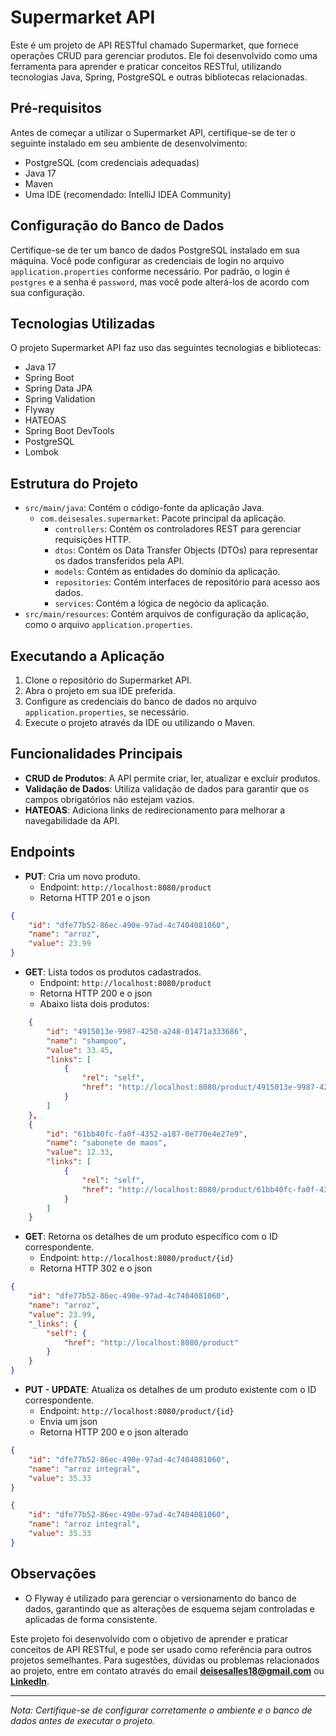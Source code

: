 # Supermarket API

Este é um projeto de API RESTful chamado Supermarket, que fornece operações CRUD para gerenciar produtos. Ele foi desenvolvido como uma ferramenta para aprender e praticar conceitos RESTful, utilizando tecnologias Java, Spring, PostgreSQL e outras bibliotecas relacionadas.

## Pré-requisitos

Antes de começar a utilizar o Supermarket API, certifique-se de ter o seguinte instalado em seu ambiente de desenvolvimento:

- PostgreSQL (com credenciais adequadas)
- Java 17
- Maven
- Uma IDE (recomendado: IntelliJ IDEA Community)

## Configuração do Banco de Dados

Certifique-se de ter um banco de dados PostgreSQL instalado em sua máquina. Você pode configurar as credenciais de login no arquivo `application.properties` conforme necessário. Por padrão, o login é `postgres` e a senha é `password`, mas você pode alterá-los de acordo com sua configuração.

## Tecnologias Utilizadas

O projeto Supermarket API faz uso das seguintes tecnologias e bibliotecas:

- Java 17
- Spring Boot
- Spring Data JPA
- Spring Validation
- Flyway
- HATEOAS
- Spring Boot DevTools
- PostgreSQL
- Lombok

## Estrutura do Projeto

- `src/main/java`: Contém o código-fonte da aplicação Java.
  - `com.deisesales.supermarket`: Pacote principal da aplicação.
    - `controllers`: Contém os controladores REST para gerenciar requisições HTTP.
    - `dtos`: Contém os Data Transfer Objects (DTOs) para representar os dados transferidos pela API.
    - `models`: Contém as entidades do domínio da aplicação.
    - `repositories`: Contém interfaces de repositório para acesso aos dados.
    - `services`: Contém a lógica de negócio da aplicação.
- `src/main/resources`: Contém arquivos de configuração da aplicação, como o arquivo `application.properties`.

## Executando a Aplicação

1. Clone o repositório do Supermarket API.
2. Abra o projeto em sua IDE preferida.
3. Configure as credenciais do banco de dados no arquivo `application.properties`, se necessário.
4. Execute o projeto através da IDE ou utilizando o Maven.

## Funcionalidades Principais

- **CRUD de Produtos**: A API permite criar, ler, atualizar e excluir produtos.
- **Validação de Dados**: Utiliza validação de dados para garantir que os campos obrigatórios não estejam vazios.
- **HATEOAS**: Adiciona links de redirecionamento para melhorar a navegabilidade da API.

## Endpoints

- **PUT**: Cria um novo produto.  
  - Endpoint: `http://localhost:8080/product`
  - Retorna HTTP 201 e o json
```json
{
	"id": "dfe77b52-86ec-490e-97ad-4c7404081060",
	"name": "arroz",
	"value": 23.99
}
```

- **GET**: Lista todos os produtos cadastrados.  
  - Endpoint: `http://localhost:8080/product`
  - Retorna HTTP 200 e o json
  - Abaixo lista dois produtos:
```json
	{
		"id": "4915013e-9987-4250-a248-01471a333686",
		"name": "shampoo",
		"value": 33.45,
		"links": [
			{
				"rel": "self",
				"href": "http://localhost:8080/product/4915013e-9987-4250-a248-01471a333686"
			}
		]
	},
	{
		"id": "61bb40fc-fa0f-4352-a187-0e770e4e27e9",
		"name": "sabonete de maos",
		"value": 12.33,
		"links": [
			{
				"rel": "self",
				"href": "http://localhost:8080/product/61bb40fc-fa0f-4352-a187-0e770e4e27e9"
			}
		]
	}
```
- **GET**: Retorna os detalhes de um produto específico com o ID correspondente.  
  - Endpoint: `http://localhost:8080/product/{id}`
  - Retorna HTTP 302 e o json
```json
{
	"id": "dfe77b52-86ec-490e-97ad-4c7404081060",
	"name": "arroz",
	"value": 23.99,
	"_links": {
		"self": {
			"href": "http://localhost:8080/product"
		}
	}
}
```

- **PUT - UPDATE**: Atualiza os detalhes de um produto existente com o ID correspondente.  
  - Endpoint: `http://localhost:8080/product/{id}`
  - Envia um json
  - Retorna HTTP 200 e o json alterado
```json
{
	"id": "dfe77b52-86ec-490e-97ad-4c7404081060",
	"name": "arroz integral",
	"value": 35.33
}
```
```json
{
	"id": "dfe77b52-86ec-490e-97ad-4c7404081060",
	"name": "arroz integral",
	"value": 35.33
}
```

## Observações

- O Flyway é utilizado para gerenciar o versionamento do banco de dados, garantindo que as alterações de esquema sejam controladas e aplicadas de forma consistente.

Este projeto foi desenvolvido com o objetivo de aprender e praticar conceitos de API RESTful, e pode ser usado como referência para outros projetos semelhantes.
Para sugestões, dúvidas ou problemas relacionados ao projeto, entre em contato através do email <strong>deisesalles18@gmail.com</strong> ou <strong><a href="https://www.linkedin.com/in/deise-sales-059612174/" target="_blank" rel="external">LinkedIn<a/></strong>.

---

*Nota: Certifique-se de configurar corretamente o ambiente e o banco de dados antes de executar o projeto.*
